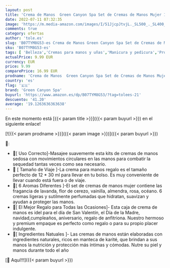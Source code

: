 ```yaml
---
layout: post
title: 'Crema de Manos  Green Canyon Spa Set de Cremas de Manos Mujer 12 Piezas de Loción para Manos Secas Con Ultra Hidratación y Rápida Absorción Kits de Regalo Mujer Ideal para Navidad Festival Aniversario'
date: 2022-07-11 07:32:35
image: 'https://m.media-amazon.com/images/I/51JjcpJtvjL._SL500_._SL400_.jpg'
comments: true
category: ofertas
author: 'tole.es'
slug: 'B07TYM8G53-es Crema de Manos Green Canyon Spa Set de Cremas de Manos...'
sku: 'B07TYM8G53-es'
tags: [ 'Belleza','Cremas para manos y uñas','Manicura y pedicura','Productos para el cuidado de las manos y de los pies','green canyon spa','navidad','🇪🇸', ]
actualPrice: 9.99 EUR
currency: EUR
price: 9.99
comparePrice: 16.99 EUR
prodname: 'Crema de Manos  Green Canyon Spa Set de Cremas de Manos Mujer 12 Piezas de Loción para Manos Secas Con Ultra Hidratación y Rápida Absorción Kits de Regalo Mujer Ideal para Navidad Festival Aniversario'
country: 'es'
flag: '🇪🇸'
brand: 'Green Canyon Spa'
buyurl: 'https://www.amazon.es/dp/B07TYM8G53/?tag=tolees-21'
descuento: '41.20'
average: '19.1263636363638'
---
```


En este momento está [{{< param title >}}]({{< param buyurl >}}) en el siguiente enlace!

[![{{< param prodname >}}]({{< param image >}})]({{< param buyurl >}})

🔎:

- 🎀[ Uso Correcto]-Masajee suavemente esta kits de cremas de manos sedosa con movimientos circulares en las manos para combatir la sequedad tantas veces como sea necesario.
- 🍧 [ Tamaño de Viaje ]-La crema para manos regalo es el tamaño perfecto de 12 * 30 ml para llevar en tu bolso. Es muy conveniente de llevar cuando está fuera o de viaje.
- 🌈[ 6 Aromas Diferentes ]-El set de cremas de manos mujer contiene las fragancia de lavanda, flor de cerezo, vainilla, almendra, rosa, océano. 6 cremas ligeras y sutilmente perfumadas que hidratan, suavizan y ayudan a proteger las manos.
- 💌[ El Mejor Regalo para Todas las Ocasiones]- Esta caja de crema de manos es idel para el día de San Valentín, el Día de la Madre, navidad,cumpleaños, aniversario, regalo de anfitriona. Nuestro hermoso y premium empaque es perfecto como regalo o para su propio placer indulgente.
- 🌹[ Ingredientes Natuales ]- Las cremas de manos están elaboradas con ingredientes naturales, ricos en manteca de karité, que brindan a sus manos la nutrición y protección más íntimas y cómodas. Nutre su piel y manos durante todo el año

[🛒 Aquí!!!]({{< param buyurl >}})
